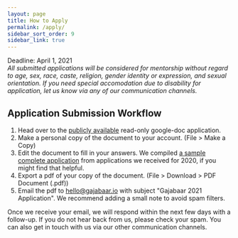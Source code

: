 ```yaml
---
layout: page
title: How to Apply
permalink: /apply/
sidebar_sort_order: 9
sidebar_link: true
---
```


Deadline: April 1, 2021  
*All submitted applications will be considered for mentorship without regard to age, sex, race, caste, religion, 
gender identity or expression, and sexual orientation. 
If you need special accomodation due to disability for application, let us know via any of our communication channels.*

## Application Submission Workflow
1. Head over to the 
[publicly available](https://docs.google.com/document/d/1v1B2OV1qczRLdAkB5NoOhSNdzpTbvx9zbkInYFE9icg/edit?usp=sharing) 
read-only google-doc application.
2. Make a personal copy of the document to your account. (File > Make a Copy)
3. Edit the document to fill in your answers. We compiled 
[a sample complete application](https://docs.google.com/document/d/1D1m_fpLILB8AEK33WCl_cy635-T1mumWuUD-eeXKQvE/edit?usp=sharing) 
from applications we 
received for 2020, if you might find that helpful.
4. Export a pdf of your copy of the document. (File > Download > PDF Document (.pdf))
5. Email the pdf to [hello@gajabaar.io](mailto:hello@gajabaar.io) with subject "Gajabaar 2021 Application". We recommend adding
a small note to avoid spam filters.

Once we receive your email, we will respond within the next few days with a follow-up. If you do not hear back from us,
please check your spam. You can also get in touch with us via our other communication channels.

